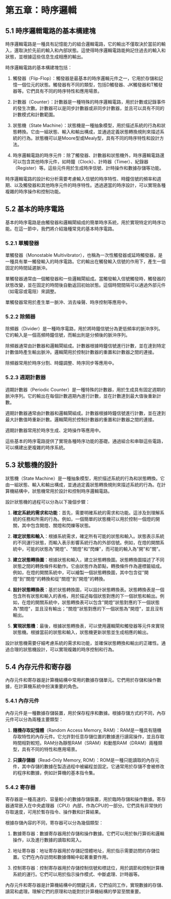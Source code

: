 # 第五章：時序邏輯
## 5.1 時序邏輯電路的基本構建塊

時序邏輯電路是一種具有記憶能力的組合邏輯電路，它的輸出不僅取決於當前的輸入，還取決於先前的輸入和內部狀態。這使得時序邏輯電路能夠記住過去的輸入和狀態，並根據這些信息生成相應的輸出。

時序邏輯電路的基本構建塊包括：

1. 觸發器（Flip-Flop）：觸發器是最基本的時序邏輯元件之一，它用於存儲和記憶一個位元的狀態。觸發器有不同的類型，包括D觸發器、JK觸發器和T觸發器等。它們具有不同的時序特性和應用場景。

2. 計數器（Counter）：計數器是一種特殊的時序邏輯電路，用於計數或記錄事件的發生次數。計數器可以是同步計數器或非同步計數器，並且可以具有不同的計數模式和計數範圍。

3. 狀態機（State Machine）：狀態機是一種抽象模型，用於描述系統的行為和狀態轉換。它由一組狀態、輸入和輸出構成，並通過定義狀態轉換規則來描述系統的行為。狀態機可以是Moore型或Mealy型，具有不同的時序特性和設計方法。

4. 時序邏輯電路的時序元件：除了觸發器、計數器和狀態機外，時序邏輯電路還可以包含其他時序元件，如時鐘（Clock）、計時器（Timer）、紀錄器（Register）等。這些元件用於生成時序信號、計時操作和數據存儲等功能。

時序邏輯電路的設計和分析需要考慮輸入信號的時序特性、時鐘信號的頻率和週期、以及觸發器和其他時序元件的時序特性。透過適當的時序設計，可以實現各種複雜的時序操作和控制功能。

## 5.2 基本的時序電路

基本的時序電路是由觸發器和邏輯閘組成的簡單時序系統，用於實現特定的時序功能。在這一節中，我們將介紹幾種常見的基本時序電路。

### 5.2.1 單觸發器
單觸發器（Monostable Multivibrator），也稱為一次性觸發器或延時觸發器，是一種具有單一觸發輸入的時序電路。它的輸出在觸發輸入信號的作用下，產生一個固定的時間延遲脈沖。

單觸發器通常由一個觸發器和一些邏輯閘組成。當觸發輸入信號觸發時，觸發器的狀態改變，並在固定的時間後自動返回初始狀態。這個時間間隔可以通過外部元件（如電容或電阻）來調整。

單觸發器常用於產生單一脈沖、消去噪聲、時序控制等應用中。

### 5.2.2 除頻器
除頻器（Divider）是一種時序電路，用於將時鐘信號分為更低頻率的脈沖序列。它的輸入是一個高頻時鐘信號，而輸出則是分頻後的脈沖序列。

除頻器通常由計數器和邏輯閘組成。計數器根據時鐘信號進行計數，並在達到特定計數值時產生輸出脈沖。邏輯閘用於控制計數器的重置和計數器之間的連接。

除頻器常用於時序分割、時鐘調整、時序同步等應用中。

### 5.2.3 週期計數器
週期計數器（Periodic Counter）是一種特殊的計數器，用於生成具有固定週期的脈沖序列。它的輸出在每個計數週期內進行計數，並在計數達到最大值後重新計數。

週期計數器通常由計數器和邏輯閘組成。計數器根據時鐘信號進行計數，並在達到最大計數值時重新計數。邏輯閘用於控制計數器的重置和計數器之間的連接。

週期計數器常用於時序生成、定時操作等應用中。

這些基本的時序電路提供了實現各種時序功能的基礎。通過組合和串聯這些電路，可以構建出更複雜的時序系統。

## 5.3 狀態機的設計

狀態機（State Machine）是一種抽象模型，用於描述系統的行為和狀態轉換。它由一組狀態、輸入和輸出構成，並通過定義狀態轉換規則來描述系統的行為。在計算機結構中，狀態機常用於設計和控制時序邏輯電路。

設計狀態機的過程可以分為以下幾個步驟：

1. **確定系統的需求和功能**：首先，需要明確系統的需求和功能。這涉及到理解系統的任務和所需的行為。例如，一個簡單的狀態機可以用於控制一個燈的開關，其中包含開燈、關燈和閃爍等狀態。

2. **確定狀態和輸入**：根據系統需求，確定所有可能的狀態和輸入。狀態表示系統的不同運行狀態，而輸入表示影響系統行為的外部信號。例如，在燈的開關系統中，可能的狀態為"開燈"、"關燈"和"閃爍"，而可能的輸入為"開"和"關"。

3. **建立狀態轉換圖**：根據狀態和輸入，建立狀態轉換圖。狀態轉換圖描述了不同狀態之間的轉換條件和動作。它由狀態作為節點，轉換條件作為邊標籤組成。例如，在燈的開關系統中，可以繪製一個狀態轉換圖，其中包含從"開燈"到"關燈"的轉換和從"關燈"到"開燈"的轉換。

4. **設計狀態轉換表**：基於狀態轉換圖，可以設計狀態轉換表。狀態轉換表是一個包含所有狀態和輸入的表格，用於描述每個狀態對應的下一個狀態和輸出。例如，在燈的開關系統中，狀態轉換表可以包含"開燈"狀態對應的下一個狀態為"關燈"，並且沒有輸出；"關燈"狀態對應的下一個狀態為"開燈"，並且沒有輸出。

5. **實現狀態機**：最後，根據狀態轉換表，可以使用邏輯閘和觸發器等元件來實現狀態機。根據當前的狀態和輸入，狀態機更新狀態並生成相應的輸出。

設計狀態機需要仔細考慮系統的需求和功能，並確保狀態轉換和輸出的正確性。通過合理的狀態機設計，可以實現複雜的時序控制和行為。

## 5.4 內存元件和寄存器

內存元件和寄存器是計算機結構中常用的數據存儲單元。它們用於存儲和操作數據，在計算機系統中扮演重要的角色。

### 5.4.1 內存元件
內存元件是一種數據存儲裝置，用於保存程序和數據。根據存儲方式的不同，內存元件可以分為兩種主要類型：

1. **隨機存取記憶體**（Random Access Memory, RAM）：RAM是一種具有隨機存取特性的內存元件。它允許對任意存儲位置的數據進行讀寫操作，並且存取時間相對較短。RAM分為靜態RAM（SRAM）和動態RAM（DRAM）兩種類型，具有不同的特性和應用場景。

2. **只讀存儲器**（Read-Only Memory, ROM）：ROM是一種只能讀取的內存元件，其中存儲的數據在製造過程中被編程並固定。它通常用於存儲不會被修改的程序和數據，例如計算機的基本指令集。

### 5.4.2 寄存器
寄存器是一種高速的、容量較小的數據存儲裝置，用於臨時存儲和操作數據。寄存器通常嵌入在中央處理器（CPU）內部，作為CPU的一部分。它們具有非常快的存取速度，可用於暫存指令、操作數和計算結果。

根據存儲內容的不同，寄存器可以分為幾個類型：

1. 數據寄存器：數據寄存器用於存儲和操作數據。它們可以用於執行算術和邏輯操作，以及進行數據的讀取和寫入。

2. 地址寄存器：地址寄存器用於存儲記憶體地址，用於指示需要訪問的存儲位置。它們在內存訪問和數據傳輸中起著重要作用。

3. 控制寄存器：控制寄存器用於存儲控制信號和標誌位，用於調節和控制計算機系統的運行。它們可以用於指示操作模式、中斷處理、計時器等。

內存元件和寄存器是計算機結構中的關鍵元素，它們協同工作，實現數據的存儲、讀寫和處理。理解它們的原理和功能對於計算機結構的學習至關重要。
